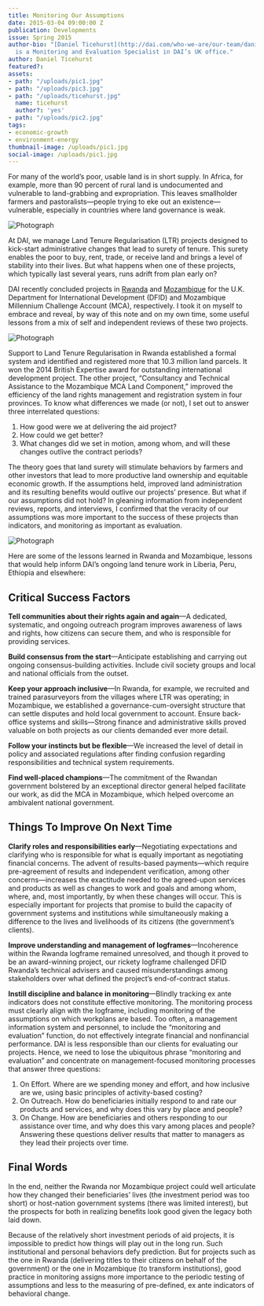 ```yaml
---
title: Monitoring Our Assumptions
date: 2015-03-04 09:00:00 Z
publication: Developments
issue: Spring 2015
author-bio: "[Daniel Ticehurst](http://dai.com/who-we-are/our-team/daniel-ticehurst)
  is a Monitoring and Evaluation Specialist in DAI’s UK office."
author: Daniel Ticehurst
featured?: 
assets:
- path: "/uploads/pic1.jpg"
- path: "/uploads/pic3.jpg"
- path: "/uploads/ticehurst.jpg"
  name: ticehurst
  author?: 'yes'
- path: "/uploads/pic2.jpg"
tags:
- economic-growth
- environment-energy
thumbnail-image: /uploads/pic1.jpg
social-image: /uploads/pic1.jpg
---
```


For many of the world’s poor, usable land is in short supply. In Africa, for example, more than 90 percent of rural land is undocumented and vulnerable to land-grabbing and expropriation. This leaves smallholder farmers and pastoralists—people trying to eke out an existence—vulnerable, especially in countries where land governance is weak.




![Photograph](/uploads/pic1.jpg "Caption Goes here.") 


At DAI, we manage Land Tenure Regularisation (LTR) projects designed to kick-start administrative changes that lead to surety of tenure. This surety enables the poor to buy, rent, trade, or receive land and brings a level of stability into their lives. But what happens when one of these projects, which typically last several years, runs adrift from plan early on?

DAI recently concluded projects in [Rwanda](http://dai.com/our-work/projects/rwanda—support-land-tenure-regularisation) and [Mozambique](http://dai.com/our-work/projects/mozambique—consultancy-and-technical-assistance-mca-mozambique-land-component) for the U.K. Department for International Development (DFID) and Mozambique Millennium Challenge Account (MCA), respectively. I took it on myself to embrace and reveal, by way of this note and on my own time, some useful lessons from a mix of self and independent reviews of these two projects.

![Photograph](/uploads/pic2.jpg "Caption goes here.") 

Support to Land Tenure Regularisation in Rwanda established a formal system and identified and registered more that 10.3 million land parcels. It won the 2014 British Expertise award for outstanding international development project. The other project, “Consultancy and Technical Assistance to the Mozambique MCA Land Component,” improved the efficiency of the land rights management and registration system in four provinces.
To know what differences we made (or not), I set out to answer three interrelated questions: 

1. How good were we at delivering the aid project?
2. How could we get better? 
3. What changes did we set in motion, among whom, and will these changes outlive the contract periods?

The theory goes that land surety will stimulate behaviors by farmers and other investors that lead to more productive land ownership and equitable economic growth. If the assumptions held, improved land administration and its resulting benefits would outlive our projects’ presence. But what if our assumptions did not hold?
In gleaning information from independent reviews, reports, and interviews, I confirmed that the veracity of our assumptions was more important to the success of these projects than indicators, and monitoring as important as  evaluation.

![Photograph](/uploads/pic3.jpg "Caption goes here.") 

Here are some of the lessons learned in Rwanda and Mozambique, lessons that would help inform DAI’s ongoing land tenure work in Liberia, Peru, Ethiopia and elsewhere:

## Critical Success Factors

**Tell communities about their rights again and again**—A dedicated, systematic, and ongoing outreach program improves awareness of laws and rights, how citizens can secure them, and who is responsible for providing services.

**Build consensus from the start**—Anticipate establishing and carrying out ongoing consensus-building activities. Include civil society groups and local and national officials from the outset.

**Keep your approach inclusive**—In Rwanda, for example, we recruited and trained parasurveyors from the villages where LTR was operating; in Mozambique, we established a governance-cum-oversight structure that can settle disputes and hold local government to account.
Ensure back-office systems and skills—Strong finance and administrative skills proved valuable on both projects as our clients demanded ever more detail.

**Follow your instincts but be flexible**—We increased the level of detail in policy and associated regulations after finding confusion regarding responsibilities and technical system requirements. 

**Find well-placed champions**—The commitment of the Rwandan government bolstered by an exceptional director general helped facilitate our work, as did the MCA in Mozambique, which helped overcome an ambivalent national government.

## Things To Improve On Next Time

**Clarify roles and responsibilities early**—Negotiating expectations and clarifying who is responsible for what is equally important as negotiating financial concerns. The advent of results-based payments—which require pre-agreement of results and independent verification, among other concerns—increases the exactitude needed to the agreed-upon services and products as well as changes to work and goals and among whom, where, and, most importantly, by when these changes will occur. This is especially important for projects that promise to build the capacity of government systems and institutions while simultaneously making a difference to the lives and livelihoods of its citizens (the government’s clients).

**Improve understanding and management of logframes**—Incoherence within the Rwanda logframe remained unresolved, and though it proved to be an award-winning project, our rickety logframe challenged DFID Rwanda’s technical advisers and caused misunderstandings among stakeholders over what defined the project’s end-of-contract status.

**Instill discipline and balance in monitoring**—Blindly tracking ex ante indicators does not constitute effective monitoring. The monitoring process must clearly align with the logframe, including monitoring of the assumptions on which workplans are based. Too often, a management information system and personnel, to include the “monitoring and evaluation” function, do not effectively integrate financial and nonfinancial performance. DAI is less responsible than our clients for evaluating our projects. Hence, we need to lose the ubiquitous phrase “monitoring and evaluation” and concentrate on management-focused monitoring processes that answer three questions:

1.	On Effort. Where are we spending money and effort, and how inclusive are we, using basic principles of activity-based costing?
2.	On Outreach. How do beneficiaries initially respond to and rate our products and services, and why does this vary by place and people?
3.	On Change. How are beneficiaries and others responding to our assistance over time, and why does this vary among places and people?
Answering these questions deliver results that matter to managers as they lead their projects over time.

## Final Words

In the end, neither the Rwanda nor Mozambique project could well articulate how they changed their beneficiaries’ lives (the investment period was too short) or host-nation government systems (there was limited interest), but the prospects for both in realizing benefits look good given the legacy both laid down. 

Because of the relatively short investment periods of aid projects, it is impossible to predict how things will play out in the long run. Such institutional and personal behaviors defy prediction. But for projects such as the one in Rwanda (delivering titles to their citizens on behalf of the government) or the one in Mozambique (to transform institutions), good practice in monitoring assigns more importance to the periodic testing of assumptions and less to the measuring of pre-defined, ex ante indicators of behavioral change.
